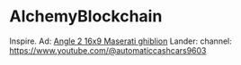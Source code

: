 # AlchemyBlockchain
Inspire. Ad: [Angle 2 16x9 Maserati ghiblion](https://youtu.be/MC2iHa6Mwag) Lander: channel: https://www.youtube.com/@automaticcashcars9603
